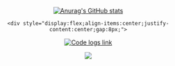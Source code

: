 

<div align=center>

  [![Anurag's GitHub stats](https://github-readme-stats.vercel.app/api?username=possible819&count_private=true&show_icons=true)](https://github.com/anuraghazra/github-readme-stats)

    <div style="display:flex;align-items:center;justify-content:center;gap:8px;">
  [![Code logs link](https://img.shields.io/badge/Code%20logs-000?style=for-the-badge&logo=next.js&logoColor=white)](https://code-logs.github.io)

  ![](https://komarev.com/ghpvc/?username=possible819&style=for-the-badge)
    </div>
</div>
